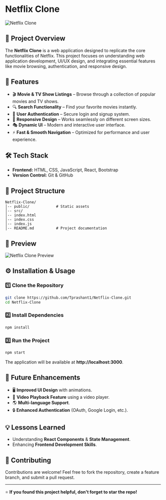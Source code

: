 # Netflix Clone

![Netflix Clone](https://upload.wikimedia.org/wikipedia/commons/7/75/Netflix_icon.svg)

## 📌 Project Overview
The **Netflix Clone** is a web application designed to replicate the core functionalities of Netflix. This project focuses on understanding web application development, UI/UX design, and integrating essential features like movie browsing, authentication, and responsive design.

## 🚀 Features
- 🎬 **Movie & TV Show Listings** – Browse through a collection of popular movies and TV shows.
- 🔍 **Search Functionality** – Find your favorite movies instantly.
- 📝 **User Authentication** – Secure login and signup system.
- 📱 **Responsive Design** – Works seamlessly on different screen sizes.
- 🎭 **Dynamic UI** – Modern and interactive user interface.
- ⚡ **Fast & Smooth Navigation** – Optimized for performance and user experience.

## 🛠️ Tech Stack
- **Frontend:** HTML, CSS, JavaScript, React, Bootstrap
- **Version Control:** Git & GitHub

## 📂 Project Structure
```
Netflix-Clone/
│-- public/            # Static assets
│-- src/
│-- index.html
│-- index.css
│-- index.js
│-- README.md          # Project documentation
```

## 🎥 Preview
![Netflix Clone Preview](https://yourimageurl.com/preview.png)

## ⚙️ Installation & Usage
### 1️⃣ Clone the Repository
```sh
git clone https://github.com/Tprashant1/Netflix-Clone.git
cd Netflix-Clone
```
### 2️⃣ Install Dependencies
```sh
npm install
```
### 3️⃣ Run the Project
```sh
npm start
```
The application will be available at **http://localhost:3000**.

## 📜 Future Enhancements
- 🖥 **Improved UI Design** with animations.
- 🎥 **Video Playback Feature** using a video player.
- 🌎 **Multi-language Support**.
- 🔒 **Enhanced Authentication** (OAuth, Google Login, etc.).

## 💡 Lessons Learned
- Understanding **React Components** & **State Management**.
- Enhancing **Frontend Development Skills**.

## 🤝 Contributing
Contributions are welcome! Feel free to fork the repository, create a feature branch, and submit a pull request.


---
⭐ **If you found this project helpful, don't forget to star the repo!**

